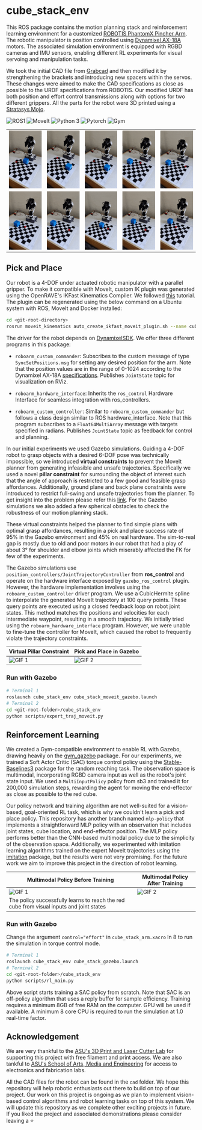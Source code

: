 # cube_stack_env
This ROS package contains the motion planning stack and reinforcement learning environment for a customized [ROBOTIS PhantomX Pincher Arm](https://www.trossenrobotics.com/p/PhantomX-Pincher-Robot-Arm.aspx). The robotic manipulator is position controlled using [Dynamixel AX-18A](https://emanual.robotis.com/docs/en/dxl/ax/ax-18a/) motors. The associated simulation environment is equipped with RGBD cameras and IMU sensors, enabling different RL experiments for visual servoing and manipulation tasks.

We took the initial CAD file from [Grabcad](https://grabcad.com/library/phantomx-pincher-robot-arm-1) and then modified it by strengthening the brackets and introducing new spacers within the servos. These changes were aimed to make the CAD specifications as close as possible to the URDF specifications from ROBOTIS. Our modified URDF has both position and effort control transmissions along with options for two different grippers. All the parts for the robot were 3D printed using a [Stratasys Mojo](https://support.stratasys.com/en/printers/fdm-legacy/mojo).

![ROS1](https://img.shields.io/badge/ROS-Noetic-blue.svg)
![MoveIt](https://img.shields.io/badge/MoveIt-1.1.11-blueviolet.svg)
![Python 3](https://img.shields.io/badge/Python-3-yellow.svg)
![Pytorch](https://img.shields.io/badge/Pytorch-1.13-orange.svg)
![Gym](https://img.shields.io/badge/Gym-0.19-yellowgreen.svg)

| | | | | |
| --- | --- | --- | --- | --- |
| ![GIF 1](media/demo0.gif) | ![GIF 2](media/demo1.gif) | ![GIF 3](media/demo2.gif) | ![GIF 4](media/demo3.gif) | ![GIF 5](media/demo4.gif) |
| ![GIF 6](media/demo5.gif) | ![GIF 7](media/demo6.gif) | ![GIF 8](media/demo7.gif) | ![GIF 9](media/demo8.gif) | ![GIF 10](media/demo9.gif) |

## Pick and Place
Our robot is a 4-DOF under actuated robotic manipulator with a parallel gripper. To make it compatible with MoveIt, custom IK plugin was generated using the OpenRAVE's IKFast Kinematics Compiler. We followed [this](https://ros-planning.github.io/moveit_tutorials/doc/ikfast/ikfast_tutorial.html) tutorial. The plugin can be regenerated using the below command on a Ubuntu system with ROS, MoveIt and Docker installed:
```bash
cd <git-root-directory>
rosrun moveit_kinematics auto_create_ikfast_moveit_plugin.sh --name cube_stack --iktype TranslationXAxisAngle4D cube_stack_env/urdf/motion_planning/cube_stack.dae arm arm_base_link gripper_active2_link
```
The driver for the robot depends on [DynamixelSDK](https://emanual.robotis.com/docs/en/software/dynamixel/dynamixel_sdk/overview/). We offer three different programs in this package:

- `roboarm_custom_commander`: Subscribes to the custom message of type `SyncSetPositions.msg` for setting any desired position for the arm. Note that the position values are in the range of 0-1024 according to the Dynamixel AX-18A [specifications](https://emanual.robotis.com/docs/en/dxl/ax/ax-18a/). Publishes `JointState` topic for visualization on RViz. 

- `roboarm_hardware_interface`: Inherits the `ros_control` Hardware Interface for seamless integration with ros_controllers.

- `roboarm_custom_controller`: Similar to `roboarm_custom_commander` but follows a class design similar to ROS hardware_interface. Note that this program subscribes to a `Float64MultiArray` message with targets specified in radians. Publishes `JointState` topic as feedback for control and planning.

In our initial experiments we used Gazebo simulations. Guiding a 4-DOF robot to grasp objects with a desired 6-DOF pose was technically impossible, so we introduced **virtual constraints** to prevent the MoveIt planner from generating infeasible and unsafe trajectories. Specifically we used a novel **pillar constraint** for surrounding the object of interest such that the angle of approach is restricted to a few good and feasible grasp affordances. Additionally, ground plane and back plane constraints were introduced to restrict full-swing and unsafe trajectories from the planner. To get insight into the problem please refer this [link](https://answers.ros.org/question/342461/wrong-extremely-non-optimal-moveit-trajectories-on-scene-with-collision-objects/). For the Gazebo simulations we also added a few spherical obstacles to check the robustness of our motion planning stack.

These virtual constraints helped the planner to find simple plans with optimal grasp affordances, resulting in a pick and place success rate of 95% in the Gazebo environment and 45% on real hardware. The sim-to-real gap is mostly due to old and poor motors in our robot that had a play of about 3° for shoulder and elbow joints which miserably affected the FK for few of the experiments.

The Gazebo simulations use `position_controllers/JointTrajectoryController` from **ros_control** and operate on the hardware interface exposed by `gazebo_ros_control` plugin. However, the hardware implementation involves using the `roboarm_custom_controller` driver program. We use a CubicHermite spline to interpolate the generated MoveIt trajectory at 100 query points. These query points are executed using a closed feedback loop on robot joint states. This method matches the positions and velocities for each intermediate waypoint, resulting in a smooth trajectory. We initially tried using the `roboarm_hardware_interface` program. However, we were unable to fine-tune the controller for MoveIt, which caused the robot to frequently violate the trajectory constraints.

| Virtual Pillar Constraint     | Pick and Place in Gazebo    |
| ------------ | ------------ |
| ![GIF 1](media/moveit-short-demo.gif) | ![GIF 2](media/gazebo-short-demo.gif) |

### Run with Gazebo
```bash
# Terminal 1
roslaunch cube_stack_env cube_stack_moveit_gazebo.launch
# Terminal 2
cd <git-root-folder>/cube_stack_env
python scripts/expert_traj_moveit.py
```

## Reinforcement Learning
We created a Gym-compatible environment to enable RL with Gazebo, drawing heavily on the [gym_gazebo](https://github.com/erlerobot/gym-gazebo) package. For our experiments, we trained a Soft Actor Critic (SAC) torque control policy using the [Stable-Baselines3](https://stable-baselines3.readthedocs.io/en/master/) package for the random reaching task. The observation space is multimodal, incorporating RGBD camera input as well as the robot's joint state input. We used a `MultiInputPolicy` policy from sb3 and trained it for 200,000 simulation steps, rewarding the agent for moving the end-effector as close as possible to the red cube.

Our policy network and training algorithm are not well-suited for a vision-based, goal-oriented RL task, which is why we couldn't learn a pick and place policy. This repository has another branch named `mlp-policy` that implements a straightforward MLP policy with an observation that includes joint states, cube location, and end-effector position. The MLP policy performs better than the CNN-based multimodal policy due to the simplicity of the observation space. Additionally, we experimented with imitation learning algorithms trained on the expert MoveIt trajectories using the [imitation](https://imitation.readthedocs.io/en/latest/index.html) package, but the results were not very promising. For the future work we aim to improve this project in the direction of robot learning.

| Multimodal Policy Before Training     | Multimodal Policy After Training    |
| ------------ | ------------ |
| ![GIF 1](media/sac-before.gif) | ![GIF 2](media/sac-after.gif) |
| The policy successfully learns to reach the red cube from visual inputs and joint states |

### Run with Gazebo
Change the argument `control="effort"` in `cube_stack_arm.xacro` ln 8 to run the simulation in torque control mode.
```bash
# Terminal 1
roslaunch cube_stack_env cube_stack_gazebo.launch
# Terminal 2
cd <git-root-folder>/cube_stack_env
python scripts/rl_main.py
```
Above script starts training a SAC policy from scratch. Note that SAC is an off-policy algorithm that uses a reply buffer for sample efficiency. Training requires a minimum 8GB of free RAM on the computer. GPU will be used if available. A minimum 8 core CPU is required to run the simulation at 1.0 real-time factor.

## Acknowledgement
We are very thankful to the  [ASU's 3D Print and Laser Cutter Lab](https://3dprintlab.engineering.asu.edu/makerbot-3d-printing/) for supporting this project with free filament and print access. We are also tankful to [ASU's School of Arts, Media and Engineering](https://artsmediaengineering.asu.edu/about/facilities/fabrication-lab) for access to electronics and fabrication labs.

All the CAD files for the robot can be found in the `cad` folder. We hope this repository will help robotic enthusiasts out there to build on top of our project. Our work on this project is ongoing as we plan to implement vision-based control algorithms and robot learning tasks on top of this system. We will update this repository as we complete other exciting projects in future. If you liked the project and associated demonstrations please consider leaving a :star:

